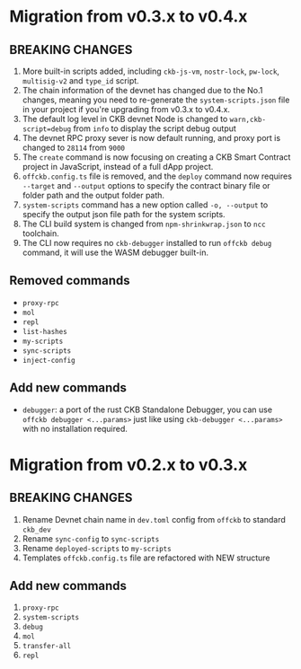 # Migration from v0.3.x to v0.4.x

## BREAKING CHANGES

1. More built-in scripts added, including `ckb-js-vm`, `nostr-lock`,  `pw-lock`, `multisig-v2` and `type_id` script.
2. The chain information of the devnet has changed due to the No.1 changes, meaning you need to re-generate the `system-scripts.json` file in your project if you're upgrading from v0.3.x to v0.4.x.
3. The default log level in CKB devnet Node is changed to `warn,ckb-script=debug` from `info` to display the script debug output
4. The devnet RPC proxy sever is now default running, and proxy port is changed to `28114` from `9000`
5. The `create` command is now focusing on creating a CKB Smart Contract project in JavaScript, instead of a full dApp project.
6. `offckb.config.ts` file is removed, and the `deploy` command now requires `--target` and `--output` options to specify the contract binary file or folder path and the output folder path.
7. `system-scripts` command has a new option called `-o, --output` to specify the output json file path for the system scripts.
8. The CLI build system is changed from `npm-shrinkwrap.json` to `ncc` toolchain.
9. The CLI now requires no `ckb-debugger` installed to run `offckb debug` command, it will use the WASM debugger built-in.

## Removed commands

- `proxy-rpc`
- `mol`
- `repl`
- `list-hashes`
- `my-scripts`
- `sync-scripts`
- `inject-config`

## Add new commands

- `debugger`: a port of the rust CKB Standalone Debugger, you can use `offckb debugger <...params>` just like using `ckb-debugger <...params>` with no installation required.

# Migration from v0.2.x to v0.3.x

## BREAKING CHANGES

1. Rename Devnet chain name in `dev.toml` config from `offckb` to standard `ckb_dev`
2. Rename `sync-config` to `sync-scripts`
3. Rename `deployed-scripts` to `my-scripts`
4. Templates `offckb.config.ts` file are refactored with NEW structure

## Add new commands

1. `proxy-rpc`
2. `system-scripts`
3. `debug`
4. `mol`
5. `transfer-all`
6. `repl`
